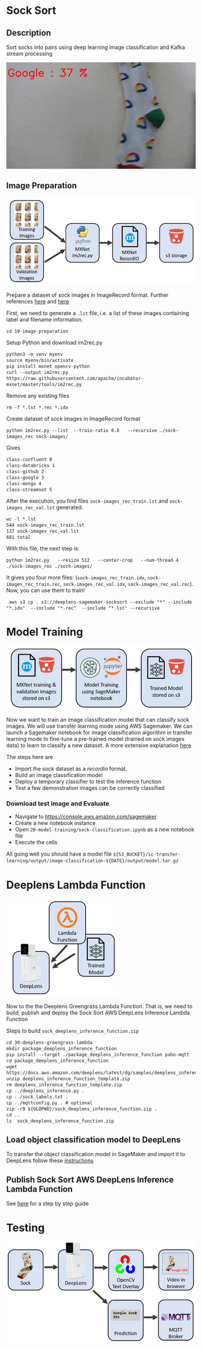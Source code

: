 # Sock Sort

## Description 

Sort socks into pairs using deep learning image classification and Kafka stream processing

![DeepLearning](docs/sockrecognize-optimize.gif)


## Image Preparation

![Image prep](docs/01-image-prep.png)

Prepare a dataset of sock images in ImageRecord format.  Further references [here](https://gluon-cv.mxnet.io/build/examples_datasets/recordio.html) and [here](https://arthurcaillau.com/image-record-iter/)

First, we need to generate a `.lst` file, i.e. a list of these images containing label and filename information.


```
cd 10-image-preparation
```

Setup Python and download im2rec.py
```
python3 -m venv myenv
source myenv/bin/activate
pip install mxnet opencv-python
curl --output im2rec.py https://raw.githubusercontent.com/apache/incubator-mxnet/master/tools/im2rec.py
```


Remove any existing files
```
rm -f *.lst *.rec *.idx
```

Create dataset of sock images in ImageRecord format
```
python im2rec.py --list  --train-ratio 0.8   --recursive ./sock-images_rec sock-images/
```

Gives 
```
class-confluent 0
class-databricks 1
class-github 2
class-google 3
class-mongo 4
class-streamset 5
```

After the execution, you find files `sock-images_rec_train.lst` and `sock-images_rec_val.lst` generated. 

```
wc -l *.lst
544 sock-images_rec_train.lst
137 sock-images_rec_val.lst
681 total
```  

With this file, the next step is:

```
python im2rec.py   --resize 512   --center-crop   --num-thread 4 ./sock-images_rec ./sock-images/
```


It gives you four more files: (`sock-images_rec_train.idx`, `sock-images_rec_train.rec`, `sock-images_rec_val.idx`, `sock-images_rec_val.rec`). Now, you can use them to train!

```
 aws s3 cp . s3://deeplens-sagemaker-socksort --exclude "*" --include "*.idx"  --include "*.rec"  --include "*.lst" --recursive
```


# Model Training

![Image prep](docs/02-train.png)

Now we want to train an image classification model that can classify sock images.  We will use transfer learning mode using AWS Sagemaker.  We can launch a Sagemaker notebook for image classification algorithm in transfer learning mode to fine-tune a pre-trained model (trained on sock images data) to learn to classify a new dataset.  A more extensive explanation  [here](https://github.com/awslabs/amazon-sagemaker-examples/blob/master/introduction_to_amazon_algorithms/imageclassification_caltech/Image-classification-transfer-learning-highlevel.ipynb)

The steps here are 
* Import the sock dataset as a _recordio_ format.
* Build an image classification model
* Deploy a temporary classifier to test the inference function
* Test a few demonstration images can be correctly classified

### Download test image and Evaluate

* Navigate to https://console.aws.amazon.com/sagemaker
* Create a new notebook instance
* Open `20-model-training/sock-classification.ipynb` as a new notebook file
* Execute the cells

All going well you should have a model file 
`${S3_BUCKET}/ic-transfer-learning/output/image-classification-${DATE}/output/model.tar.gz`



# Deeplens Lambda Function

![Image prep](docs/03-deploy.png)


Now to the the Deeplens Greengrass Lambda Function.  That is, we need to build, publish and deploy the Sock Sort AWS DeepLens Inference Lambda Function

Steps to build `sock_deeplens_inference_function.zip`

```
cd 30-deeplens-greengrass-lambda
mkdir package_deeplens_inference_function
pip install --target ./package_deeplens_inference_function paho-mqtt
cd package_deeplens_inference_function
wget https://docs.aws.amazon.com/deeplens/latest/dg/samples/deeplens_inference_function_template.zip
unzip deeplens_inference_function_template.zip
rm deeplens_inference_function_template.zip
cp ../deeplens_inference.py	.
cp ../sock_labels.txt .
cp ../mqttconfig.py . # optional
zip -r9 ${OLDPWD}/sock_deeplens_inference_function.zip .
cd ..
ls  sock_deeplens_inference_function.zip
```

## Load object classification model to DeepLens
To transfer the object classification model in SageMaker and import it to DeepLens follow these [instructions](https://aws.amazon.com/blogs/machine-learning/build-your-own-object-classification-model-in-sagemaker-and-import-it-to-deeplens/)

## Publish Sock Sort AWS DeepLens Inference Lambda Function
See [here](https://docs.aws.amazon.com/deeplens/latest/dg/deeplens-inference-lambda-create.html) for a step by step guide 

# Testing

![Image prep](docs/04-run.png)


